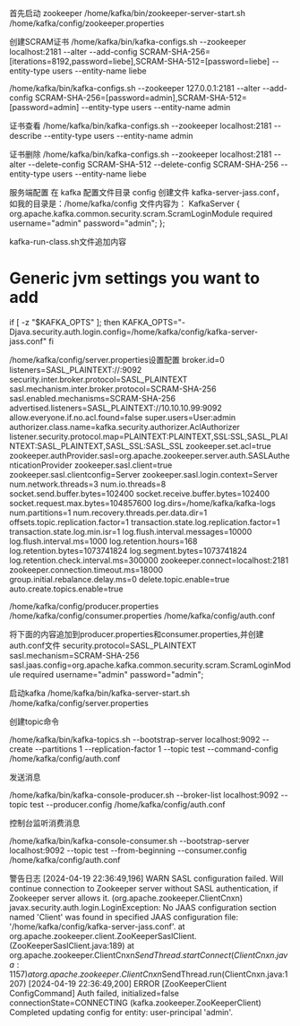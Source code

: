
首先启动 zookeeper
/home/kafka/bin/zookeeper-server-start.sh /home/kafka/config/zookeeper.properties

创建SCRAM证书
/home/kafka/bin/kafka-configs.sh --zookeeper localhost:2181 --alter --add-config SCRAM-SHA-256=[iterations=8192,password=liebe],SCRAM-SHA-512=[password=liebe] --entity-type users --entity-name liebe

/home/kafka/bin/kafka-configs.sh  --zookeeper 127.0.0.1:2181 --alter --add-config SCRAM-SHA-256=[password=admin],SCRAM-SHA-512=[password=admin] --entity-type users --entity-name admin


证书查看
/home/kafka/bin/kafka-configs.sh --zookeeper localhost:2181 --describe --entity-type users --entity-name admin


证书删除
/home/kafka/bin/kafka-configs.sh --zookeeper localhost:2181 --alter --delete-config SCRAM-SHA-512 --delete-config SCRAM-SHA-256 --entity-type users --entity-name liebe


服务端配置
在 kafka 配置文件目录 config 创建文件 kafka-server-jass.conf，如我的目录是：/home/kafka/config
文件内容为：
KafkaServer {
        org.apache.kafka.common.security.scram.ScramLoginModule required
        username="admin"
        password="admin";
};

kafka-run-class.sh文件追加内容
# Generic jvm settings you want to add
if [ -z "$KAFKA_OPTS" ]; then
  KAFKA_OPTS="-Djava.security.auth.login.config=/home/kafka/config/kafka-server-jass.conf"
fi

/home/kafka/config/server.properties设置配置
broker.id=0
listeners=SASL_PLAINTEXT://:9092
security.inter.broker.protocol=SASL_PLAINTEXT
sasl.mechanism.inter.broker.protocol=SCRAM-SHA-256
sasl.enabled.mechanisms=SCRAM-SHA-256
advertised.listeners=SASL_PLAINTEXT://10.10.10.99:9092
allow.everyone.if.no.acl.found=false
super.users=User:admin
authorizer.class.name=kafka.security.authorizer.AclAuthorizer
listener.security.protocol.map=PLAINTEXT:PLAINTEXT,SSL:SSL,SASL_PLAINTEXT:SASL_PLAINTEXT,SASL_SSL:SASL_SSL
zookeeper.set.acl=true
zookeeper.authProvider.sasl=org.apache.zookeeper.server.auth.SASLAuthenticationProvider
zookeeper.sasl.client=true
zookeeper.sasl.clientconfig=Server
zookeeper.sasl.login.context=Server
num.network.threads=3
num.io.threads=8
socket.send.buffer.bytes=102400
socket.receive.buffer.bytes=102400
socket.request.max.bytes=104857600
log.dirs=/home/kafka/kafka-logs
num.partitions=1
num.recovery.threads.per.data.dir=1
offsets.topic.replication.factor=1
transaction.state.log.replication.factor=1
transaction.state.log.min.isr=1
log.flush.interval.messages=10000
log.flush.interval.ms=1000
log.retention.hours=168
log.retention.bytes=1073741824
log.segment.bytes=1073741824
log.retention.check.interval.ms=300000
zookeeper.connect=localhost:2181
zookeeper.connection.timeout.ms=18000
group.initial.rebalance.delay.ms=0
delete.topic.enable=true
auto.create.topics.enable=true


/home/kafka/config/producer.properties
/home/kafka/config/consumer.properties
/home/kafka/config/auth.conf

将下面的内容追加到producer.properties和consumer.properties,并创建auth.conf文件
security.protocol=SASL_PLAINTEXT
sasl.mechanism=SCRAM-SHA-256
sasl.jaas.config=org.apache.kafka.common.security.scram.ScramLoginModule required username="admin" password="admin";


启动kafka
/home/kafka/bin/kafka-server-start.sh /home/kafka/config/server.properties

创建topic命令

/home/kafka/bin/kafka-topics.sh --bootstrap-server localhost:9092 --create --partitions 1 --replication-factor 1 --topic test --command-config /home/kafka/config/auth.conf


发送消息

/home/kafka/bin/kafka-console-producer.sh --broker-list localhost:9092 --topic test --producer.config /home/kafka/config/auth.conf


控制台监听消费消息

/home/kafka/bin/kafka-console-consumer.sh --bootstrap-server localhost:9092 --topic test --from-beginning --consumer.config /home/kafka/config/auth.conf


警告日志
[2024-04-19 22:36:49,196] WARN SASL configuration failed. Will continue connection to Zookeeper server without SASL authentication, if Zookeeper server allows it. (org.apache.zookeeper.ClientCnxn)
javax.security.auth.login.LoginException: No JAAS configuration section named 'Client' was found in specified JAAS configuration file: '/home/kafka/config/kafka-server-jass.conf'.
	at org.apache.zookeeper.client.ZooKeeperSaslClient.<init>(ZooKeeperSaslClient.java:189)
	at org.apache.zookeeper.ClientCnxn$SendThread.startConnect(ClientCnxn.java:1157)
	at org.apache.zookeeper.ClientCnxn$SendThread.run(ClientCnxn.java:1207)
[2024-04-19 22:36:49,200] ERROR [ZooKeeperClient ConfigCommand] Auth failed, initialized=false connectionState=CONNECTING (kafka.zookeeper.ZooKeeperClient)
Completed updating config for entity: user-principal 'admin'.
